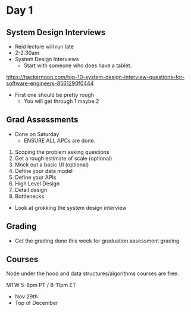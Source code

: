 # Day 1

## System Design Interviews

- Reid lecture will run late
- 2-2:30am
- System Design Interviews
  - Start with someone who does have a tablet.

https://hackernoon.com/top-10-system-design-interview-questions-for-software-engineers-8561290f0444


- First one should be pretty rough
  - You will get through 1 maybe 2

## Grad Assessments

- Done on Saturday
  - ENSURE ALL APCs are done.

1. Scoping the problem asking questions
2. Get a rough estimate of scale (optional)
3. Mock out a basic UI (optional)
4. Define your data model
5. Define your APIs
6. High Level Design
7. Detail design
8. Bottlenecks

- Look at grokking the system design interview

## Grading

- Get the grading done this week for graduation assessment grading

## Courses

Node under the hood and data structures/algorithms courses are free.

MTW 5-8pm PT / 8-11pm ET

- Nov 29th
- Top of December
